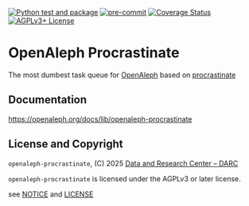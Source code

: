 [![Python test and package](https://github.com/openaleph/openaleph-procrastinate/actions/workflows/python.yml/badge.svg)](https://github.com/openaleph/openaleph-procrastinate/actions/workflows/python.yml)
[![pre-commit](https://img.shields.io/badge/pre--commit-enabled-brightgreen?logo=pre-commit)](https://github.com/pre-commit/pre-commit)
[![Coverage Status](https://coveralls.io/repos/github/openaleph/openaleph-procrastinate/badge.svg?branch=main)](https://coveralls.io/github/openaleph/openaleph-procrastinate?branch=main)
[![AGPLv3+ License](https://img.shields.io/pypi/l/openaleph-procrastinate)](./LICENSE)

# OpenAleph Procrastinate

The most dumbest task queue for [OpenAleph](https://openaleph.org) based on [procrastinate](https://procrastinate.readthedocs.io/en/stable/)

## Documentation

https://openaleph.org/docs/lib/openaleph-procrastinate

## License and Copyright

`openaleph-procrastinate`, (C) 2025 [Data and Research Center – DARC](https://dataresearchcenter.org)

`openaleph-procrastinate` is licensed under the AGPLv3 or later license.

see [NOTICE](./NOTICE) and [LICENSE](./LICENSE)

